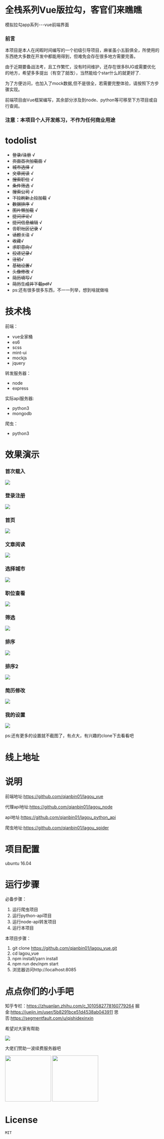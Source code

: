 # 全栈系列Vue版拉勾，客官们来瞧瞧
模拟拉勾app系列---vue前端界面

### 前言
本项目是本人在闲暇时间编写的一个初级引导项目，麻雀虽小五脏俱全，所使用的东西绝大多数在开发中都能用得到，但难免会存在很多地方需要完善。

由于近期要备战法考，且工作繁忙，没有时间维护，还存在很多BUG或需要优化的地方，希望多多提出（有空了就改），当然能给个star什么的就更好了.

为了方便访问，也加入了mock数据,但不是很全，若需要完整体验，请按照下方步骤实现。

前端项目由Vue框架编写，其余部分涉及到node、python等可移至下方项目或自行查阅。
### 注意：本项目个人开发练习，不作为任何商业用途


# todolist
+ ~~登录/注册~~  √
+ ~~页面首次加载面~~ √
+ ~~城市选择~~ √
+ ~~文章阅读~~ √
+ ~~搜索职位~~ √
+ ~~条件筛选~~ √
+ ~~搜索公司~~ √
+ ~~下拉刷新上拉加载~~ √
+ ~~数据排序~~ √
+ ~~图片懒加载~~ √
+ ~~提问评论~~√
+ ~~提问信息编辑~~ √
+ ~~言职社区记录~~ √
+ ~~话题关注~~ √
+ ~~收藏~~√
+ ~~求职意向~~√
+ ~~投递记录~~√
+ ~~注销~~√
+ ~~基础设置~~√
+ ~~头像修改~~ √
+ ~~简历填写~~√
+ ~~简历生成并下载pdf~~√
+ ps:还有很多很多东西，不一一列举，想到啥就做啥

# 技术栈
前端：
+ vue全家桶
+ es6
+ scss
+ mint-ui
+ mockjs
+ jquery

转发服务器：
+ node
+ express

实际api服务器:
+ python3
+ mongodb

爬虫：
+ python3

# 效果演示
### 首次载入
![](screenshots/loading.gif)
### 登录注册
![](screenshots/login.gif)
### 首页
![](screenshots/home.gif)
### 文章阅读
![](screenshots/read.gif)
### 选择城市
![](screenshots/choose_city.gif)
### 职位查看
![](screenshots/recruit.gif)
### 筛选
![](screenshots/recurit_want.gif)
### 排序
![](screenshots/sort.gif)
### 排序2
![](screenshots/sort_2.gif)
### 简历修改
![](screenshots/edit_resume.gif)
### 我的设置
![](screenshots/setting.gif)

ps:还有更多的设置就不截图了，有点大，有兴趣的clone下去看看吧
# 线上地址

# 说明
前端地址:https://github.com/qianbin01/lagou_vue

代理api地址:https://github.com/qianbin01/lagou_node

api地址:https://github.com/qianbin01/lagou_python_api

爬虫地址:https://github.com/qianbin01/lagou_spider
# 项目配置
ubuntu 16.04
# 运行步骤
  必备步骤：
  1. 运行爬虫项目
  2. 运行python-api项目
  3. 运行node-api转发项目
  4. 运行本项目
  
  本项目步骤：
  1. git clone https://github.com/qianbin01/lagou_vue.git
  2. cd lagou_vue
  3. npm install/yarn install
  4. npm run dev/npm start
  5. 浏览器访问http://localhost:8085
  

# 点点你们的小手吧
知乎专栏：https://zhuanlan.zhihu.com/c_1010582778160779264
掘金:https://juejin.im/user/5b8291bce51d4538ab043911
思否:https://segmentfault.com/u/qishidexinxin

希望对大家有帮助

![](http://oh343spqg.bkt.clouddn.com/dianzan.jpg)

大佬们赞助一波续费服务器吧

<img src="http://oh343spqg.bkt.clouddn.com/zhifubao.jpg" width="150" hegiht="50" />


<img src="http://oh343spqg.bkt.clouddn.com/%E5%BE%AE%E4%BF%A1.jpg" width="150" hegiht="50" />

# License
    MIT
